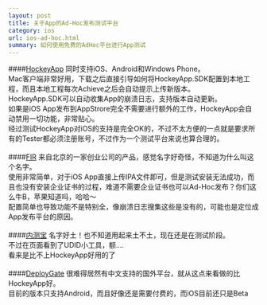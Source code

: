 ```yaml
---
layout: post
title: 关于App的Ad-Hoc发布测试平台
category: ios
url: ios-ad-hoc.html
summary: 如何使用免费的AdHoc平台进行App测试
---
```


####[HockeyApp](http://hockeyapp.net/)
同时支持iOS、Android和Windows Phone。<br />
Mac客户端非常好用，下载之后直接引导如何将HockeyApp.SDK配置到本地工程，而且本地工程每次Achieve之后会自动提示上传新版本。<br />
HockeyApp.SDK可以自动收集App的崩溃日志，支持版本自动更新。<br />
如果是iOS App发布到AppStrore完全不需要进行额外的工作，HockeyApp会自动禁用一切功能，非常贴心。<br />
经过测试HockeyApp对iOS的支持是完全OK的，不过不太方便的一点就是要求所有的Tester都必须注册账号，不过作为一个测试平台来说也算合理的。<br />
<br />
####[FIR](http://fir.im/)
来自北京的一家创业公司的产品，感觉名字好奇怪，不知道为什么叫这个名字。<br />
使用非常简单，对于iOS App直接上传IPA文件即可，但是测试安装无法成功，而且也没有安装企业证书的过程，难道不需要企业证书也可以Ad-Hoc发布？你们这么牛B，苹果知道吗，哈哈～<br />
配置简单也导致功能不是特别全，像崩溃日志搜集这些是没有的，可能也是定位成App发布平台的原因。<br />
<br />
####[内测宝](http://neicebao.com/)
名字好土！也不知道用起来土不土，现在还是在测试阶段。<br />
不过在页面看到了UDID小工具，额....<br />
看来是比不上HockeyApp好用的了<br />
<br />
####[DeployGate](https://deploygate.com/)
很难得居然有中文支持的国外平台，就从这点来看做的比HockeyApp好。<br />
目前的版本只支持Android，而且好像还是需要付费的，而iOS目前还只是Beta<br />